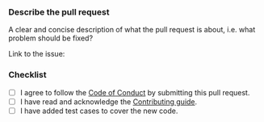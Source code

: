 ### Describe the pull request

A clear and concise description of what the pull request is about, i.e. what problem should be fixed?

Link to the issue: <!-- paste the issue link here, or put "n/a" if not applicable -->

### Checklist

- [ ] I agree to follow the [Code of Conduct](https://go.dev/conduct) by submitting this pull request.
- [ ] I have read and acknowledge the [Contributing guide](https://github.com/go-i18n/i18n/blob/main/.github/contributing.md).
- [ ] I have added test cases to cover the new code.

